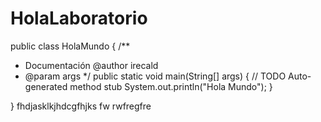 # HolaLaboratorio
public class HolaMundo {
/**
 * Documentación @author irecald
 * @param args
 */
	public static void main(String[] args) {
		// TODO Auto-generated method stub
		System.out.println("Hola Mundo");
	}

}
fhdjasklkjhdcgfhjks
fw
rwfregfre
